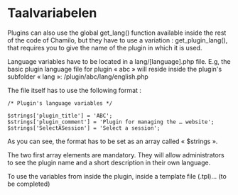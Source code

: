 # Taalvariabelen

Plugins can also use the global get\_lang\(\) function available inside the rest of the code of Chamilo, but they have to use a variation : get\_plugin\_lang\(\), that requires you to give the name of the plugin in which it is used.

Language variables have to be located in a lang/\[language\].php file. E.g, the basic plugin language file for plugin « abc » will reside inside the plugin's subfolder « lang »: /plugin/abc/lang/english.php

The file itself has to use the following format :

```text
/* Plugin's language variables */

$strings['plugin_title'] = 'ABC';
$strings['plugin_comment'] = 'Plugin for managing the … website';
$strings['SelectASession'] = 'Select a session';
```

As you can see, the format has to be set as an array called « $strings ».

The two first array elements are mandatory. They will allow administrators to see the plugin name and a short description in their own language.

To use the variables from inside the plugin, inside a template file \(.tpl\)... \(to be completed\)

